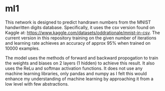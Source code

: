 # ml1

This network is designed to predict handrawn numbers from the MNIST handwritten digits database. Specifically, it uses the csv version found on Kaggle at: 
https://www.kaggle.com/datasets/oddrationale/mnist-in-csv. The current version in this repository training on the given number of iterations and learning rate achieves
an accuracy of approx 95% when trained on 10000 examples. 

The model uses the methods of forward and backward propogation to train the weights and biases on 2 layers (1 hidden) to achieve this result. It also uses the ReLu and 
softmax activation functions. It does not use any machine learning libraries, only pandas and numpy as I felt this would enhance my understanding of machine learning by
approaching it from a low level with few abstractions.
